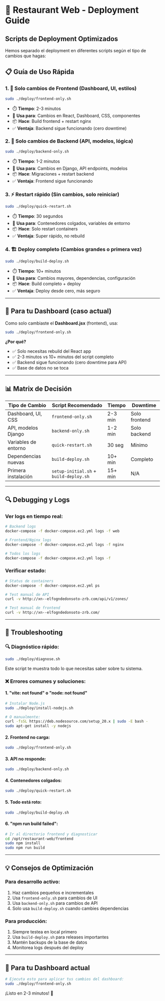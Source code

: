 # 🚀 Restaurant Web - Deployment Guide

## Scripts de Deployment Optimizados

Hemos separado el deployment en diferentes scripts según el tipo de cambios que hagas:

## 📋 **Guía de Uso Rápida**

### 1. 🎨 **Solo cambios de Frontend** (Dashboard, UI, estilos)
```bash
sudo ./deploy/frontend-only.sh
```
- ⏱️ **Tiempo**: 2-3 minutos
- 🔧 **Usa para**: Cambios en React, Dashboard, CSS, componentes
- 📦 **Hace**: Build frontend + restart nginx
- ✅ **Ventaja**: Backend sigue funcionando (cero downtime)

### 2. 🔧 **Solo cambios de Backend** (API, modelos, lógica)
```bash
sudo ./deploy/backend-only.sh
```
- ⏱️ **Tiempo**: 1-2 minutos  
- 🔧 **Usa para**: Cambios en Django, API endpoints, modelos
- 📦 **Hace**: Migraciones + restart backend
- ✅ **Ventaja**: Frontend sigue funcionando

### 3. ⚡ **Restart rápido** (Sin cambios, solo reiniciar)
```bash
sudo ./deploy/quick-restart.sh
```
- ⏱️ **Tiempo**: 30 segundos
- 🔧 **Usa para**: Contenedores colgados, variables de entorno
- 📦 **Hace**: Solo restart containers
- ✅ **Ventaja**: Super rápido, no rebuild

### 4. 🏗️ **Deploy completo** (Cambios grandes o primera vez)
```bash
sudo ./deploy/build-deploy.sh
```
- ⏱️ **Tiempo**: 10+ minutos
- 🔧 **Usa para**: Cambios mayores, dependencias, configuración
- 📦 **Hace**: Build completo + deploy
- ✅ **Ventaja**: Deploy desde cero, más seguro

---

## 🎯 **Para tu Dashboard (caso actual)**

Como solo cambiaste el **Dashboard.jsx** (frontend), usa:

```bash
sudo ./deploy/frontend-only.sh
```

**¿Por qué?**
- ✅ Solo necesitas rebuild del React app
- ✅ 2-3 minutos vs 10+ minutos del script completo
- ✅ Backend sigue funcionando (cero downtime para API)
- ✅ Base de datos no se toca

---

## 📊 **Matrix de Decisión**

| Tipo de Cambio | Script Recomendado | Tiempo | Downtime |
|---|---|---|---|
| Dashboard, UI, CSS | `frontend-only.sh` | 2-3 min | Solo frontend |
| API, modelos Django | `backend-only.sh` | 1-2 min | Solo backend |
| Variables de entorno | `quick-restart.sh` | 30 seg | Mínimo |
| Dependencias nuevas | `build-deploy.sh` | 10+ min | Completo |
| Primera instalación | `setup-initial.sh` + `build-deploy.sh` | 15+ min | N/A |

---

## 🔍 **Debugging y Logs**

### Ver logs en tiempo real:
```bash
# Backend logs
docker-compose -f docker-compose.ec2.yml logs -f web

# Frontend/Nginx logs  
docker-compose -f docker-compose.ec2.yml logs -f nginx

# Todos los logs
docker-compose -f docker-compose.ec2.yml logs -f
```

### Verificar estado:
```bash
# Status de containers
docker-compose -f docker-compose.ec2.yml ps

# Test manual de API
curl -v http://xn--elfogndedonsoto-zrb.com/api/v1/zones/

# Test manual de frontend
curl -v http://xn--elfogndedonsoto-zrb.com/
```

---

## 🚨 **Troubleshooting**

### 🔍 **Diagnóstico rápido**:
```bash
sudo ./deploy/diagnose.sh
```
Este script te muestra todo lo que necesitas saber sobre tu sistema.

### ❌ **Errores comunes y soluciones**:

#### 1. **"vite: not found" o "node: not found"**
```bash
# Instalar Node.js
sudo ./deploy/install-nodejs.sh

# O manualmente:
curl -fsSL https://deb.nodesource.com/setup_20.x | sudo -E bash -
sudo apt-get install -y nodejs
```

#### 2. **Frontend no carga**:
```bash
sudo ./deploy/frontend-only.sh
```

#### 3. **API no responde**:
```bash
sudo ./deploy/backend-only.sh
```

#### 4. **Contenedores colgados**:
```bash
sudo ./deploy/quick-restart.sh
```

#### 5. **Todo está roto**:
```bash
sudo ./deploy/build-deploy.sh
```

#### 6. **"npm run build failed"**:
```bash
# Ir al directorio frontend y diagnosticar
cd /opt/restaurant-web/frontend
sudo npm install
sudo npm run build
```

---

## 💡 **Consejos de Optimización**

### Para desarrollo activo:
1. Haz cambios pequeños e incrementales
2. Usa `frontend-only.sh` para cambios de UI
3. Usa `backend-only.sh` para cambios de API
4. Solo usa `build-deploy.sh` cuando cambies dependencias

### Para producción:
1. Siempre testea en local primero
2. Usa `build-deploy.sh` para releases importantes
3. Mantén backups de la base de datos
4. Monitorea logs después del deploy

---

## 🎉 **Para tu Dashboard actual**

```bash
# Ejecuta esto para aplicar tus cambios del dashboard:
sudo ./deploy/frontend-only.sh
```

¡Listo en 2-3 minutos! 🚀